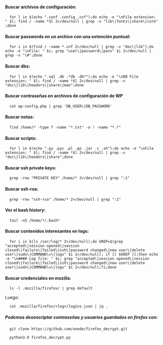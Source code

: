 #### Buscar archivos de configuración:
      for l in $(echo ".conf .config .cnf");do echo -e "\nFile extension: " $l; find / -name *$l 2>/dev/null | grep -v "lib\|fonts\|share\|core" ;done

#### Buscar passwords en un archivo con una extención puntual:
      for i in $(find / -name *.cnf 2>/dev/null | grep -v "doc\|lib");do echo -e "\nFile: " $i; grep "user\|password\|pass" $i 2>/dev/null | grep -v "\#";done

#### Buscar dbs:
      for l in $(echo ".sql .db .*db .db*");do echo -e "\nDB File extension: " $l; find / -name *$l 2>/dev/null | grep -v "doc\|lib\|headers\|share\|man";done

#### Buscar contraseñas en archivos de configuración de WP

      cat wp-config.php | grep 'DB_USER\|DB_PASSWORD'

#### Buscar notas:
      find /home/* -type f -name "*.txt" -o ! -name "*.*"

#### Buscar scripts:
      for l in $(echo ".py .pyc .pl .go .jar .c .sh");do echo -e "\nFile extension: " $l; find / -name *$l 2>/dev/null | grep -v "doc\|lib\|headers\|share";done

#### Buscar ssh private keys:
      grep -rnw "PRIVATE KEY" /home/* 2>/dev/null | grep ":1"

#### Buscar ssh-rsa:
      grep -rnw "ssh-rsa" /home/* 2>/dev/null | grep ":1"

#### Ver el bash history:
      tail -n5 /home/*/.bash*

#### Buscar contenidos interesantes en logs:
      for i in $(ls /var/log/* 2>/dev/null);do GREP=$(grep "accepted\|session opened\|session closed\|failure\|failed\|ssh\|password changed\|new user\|delete user\|sudo\|COMMAND\=\|logs" $i 2>/dev/null); if [[ $GREP ]];then echo -e "\n#### Log file: " $i; grep "accepted\|session opened\|session closed\|failure\|failed\|ssh\|password changed\|new user\|delete user\|sudo\|COMMAND\=\|logs" $i 2>/dev/null;fi;done

#### Buscar credenciales en mozilla:

      ls -l .mozilla/firefox/ | grep default 
      
Luego:

      cat .mozilla/firefox/<log>/logins.json | jq .

##### Podemos desencriptar contraseñas y usuarios guardados en firefox con:
      git clone https://github.com/unode/firefox_decrypt.git

      python3.9 firefox_decrypt.py

